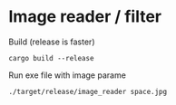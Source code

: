 # Image reader / filter

Build (release is faster)
```
cargo build --release
```

Run exe file with image parame
```
./target/release/image_reader space.jpg
```